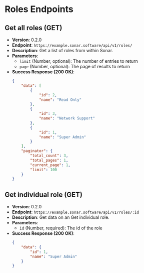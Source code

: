 # Roles Endpoints

## Get all roles (GET)
- **Version**: 0.2.0
- **Endpoint**: `https://example.sonar.software/api/v1/roles/`
- **Description**: Get a list of roles from within Sonar.
- **Parameters**:
    - `limit` (Number, optional): The number of entries to return
    - `page` (Number, optional): The page of results to return
- **Success Response (200 OK)**:
    ```json
    {
        "data": [
            {
                "id": 2,
                "name": "Read Only"
            },
            {
                "id": 3,
                "name": "Network Support"
            },
            {
                "id": 1,
                "name": "Super Admin"
            }
        ],
        "paginator": {
            "total_count": 3,
            "total_pages": 1,
            "current_page": 1,
            "limit": 100
        }
    }
    ```

## Get individual role (GET)
- **Version**: 0.2.0
- **Endpoint**: `https://example.sonar.software/api/v1/roles/:id`
- **Description**: Get data on an Get individual role.
- **Parameters**:
    - `id` (Number, required): The id of the role
- **Success Response (200 OK)**:
    ```json
    {
        "data": {
            "id": 1,
            "name": "Super Admin"
        }
    }
    ```
```
